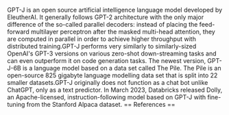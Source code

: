 GPT-J is an open source artificial intelligence language model developed
by EleutherAI. It generally follows GPT-2 architecture with the only
major difference of the so-called parallel decoders: instead of placing
the feed-forward multilayer perceptron after the masked multi-head
attention, they are computed in parallel in order to achieve higher
throughput with distributed training.GPT-J performs very similarly to
similarly-sized OpenAI\'s GPT-3 versions on various zero-shot
down-streaming tasks and can even outperform it on code generation
tasks. The newest version, GPT-J-6B is a language model based on a data
set called The Pile. The Pile is an open-source 825 gigabyte language
modelling data set that is split into 22 smaller datasets.GPT-J
originally does not function as a chat bot unlike ChatGPT, only as a
text predictor. In March 2023, Databricks released Dolly, an
Apache-licensed, instruction-following model based on GPT-J with
fine-tuning from the Stanford Alpaca dataset. == References ==
